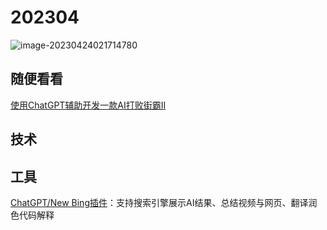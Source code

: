 # 202304

![image-20230424021714780](https://s2.loli.net/2023/04/24/olePKqdL4HmVBCp.png)

## 随便看看
 [使用ChatGPT辅助开发一款AI打败街霸Ⅱ](https://github.com/linyiLYi/street-fighter-ai)
## 技术

## 工具
[ChatGPT/New Bing插件](https://github.com/josStorer/chatGPTBox)：支持搜索引擎展示AI结果、总结视频与网页、翻译润色代码解释
